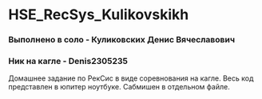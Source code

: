 # HSE_RecSys_Kulikovskikh

### Выполнено в соло - **Куликовских Денис Вячеславович**

### Ник на кагле - **Denis2305235**

Домашнее задание по РекСис в виде соревнования на кагле. Весь код представлен в юпитер ноутбуке. Сабмишен в отдельном файле.

